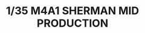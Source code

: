 ---
layout: product
title: "1/35 M4A1 SHERMAN MID PRODUCTION"
price: "6200" 
desc: "Maketa"
img_path: "/assets/img/ASUKA35010.webp"
brand: "Asuka Models"
available: false
special_offer: false
new: false
soon: false
cat: "010000"
subcat: "015400"
subsubcat: "0N/A"
sifra: "ASUKA35010"
popular: false
spec: false
---